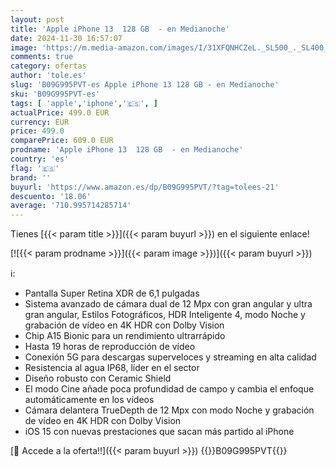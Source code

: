 ```yaml
---
layout: post
title: 'Apple iPhone 13  128 GB  - en Medianoche'
date: 2024-11-30 16:57:07
image: 'https://m.media-amazon.com/images/I/31XFQNHCZeL._SL500_._SL400_.jpg'
comments: true
category: ofertas
author: 'tole.es'
slug: 'B09G995PVT-es Apple iPhone 13 128 GB - en Medianoche'
sku: 'B09G995PVT-es'
tags: [ 'apple','iphone','🇪🇸', ]
actualPrice: 499.0 EUR
currency: EUR
price: 499.0
comparePrice: 609.0 EUR
prodname: 'Apple iPhone 13  128 GB  - en Medianoche'
country: 'es'
flag: '🇪🇸'
brand: ''
buyurl: 'https://www.amazon.es/dp/B09G995PVT/?tag=tolees-21'
descuento: '18.06'
average: '710.995714285714'
---
```


Tienes [{{< param title >}}]({{< param buyurl >}}) en el siguiente enlace!

[![{{< param prodname >}}]({{< param image >}})]({{< param buyurl >}})

ℹ️:

- Pantalla Super Retina XDR de 6,1 pulgadas
- Sistema avanzado de cámara dual de 12 Mpx con gran angular y ultra gran angular, Estilos Fotográficos, HDR Inteligente 4, modo Noche y grabación de vídeo en 4K HDR con Dolby Vision
- Chip A15 Bionic para un rendimiento ultrarrápido
- Hasta 19 horas de reproducción de vídeo
- Conexión 5G para descargas superveloces y streaming en alta calidad
- Resistencia al agua IP68, líder en el sector
- Diseño robusto con Ceramic Shield
- El modo Cine añade poca profundidad de campo y cambia el enfoque automáticamente en los vídeos
- Cámara delantera TrueDepth de 12 Mpx con modo Noche y grabación de vídeo en 4K HDR con Dolby Vision
- iOS 15 con nuevas prestaciones que sacan más partido al iPhone

[🛒 Accede a la oferta!!]({{< param buyurl >}})
{{<world>}}B09G995PVT{{</world>}}
